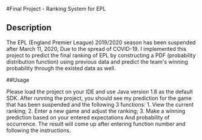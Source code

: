#Final Project - Ranking System for EPL

## Description

The EPL (England Premier League) 2019/2020 season has been suspended after March 11, 2020, Due to the spread of COVID-19. I implemented this project to predict the final ranking of EPL by constructing a PDF (probability distribution function) using previous data and predict the team's winning probability through the existed data as well.

##Usage

Please load the project on your IDE and use Java version 1.8 as the default SDK. After running the project, you should see my prediction for the game that has been suspended and the following 3 functions: 1. View the current ranking; 2. Enter a new game and adjust the ranking; 3. Make a winning prediction based on your entered expectations And probability of occurrence. The result will come up after entering function number and following the instructions.




